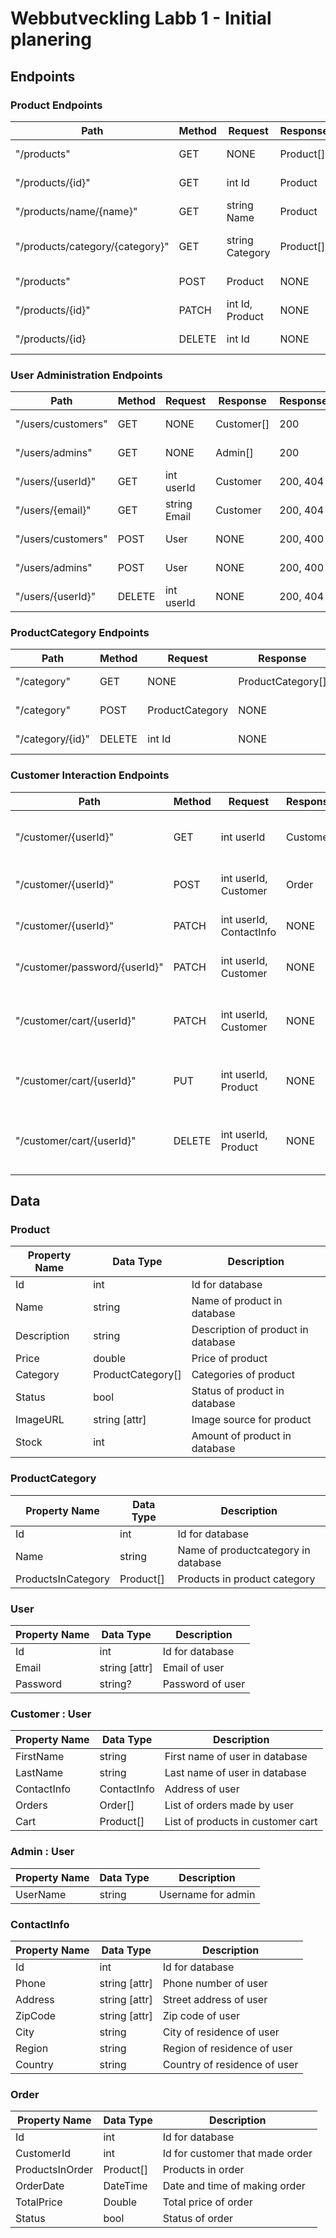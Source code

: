 # Webbutveckling Labb 1 - Initial planering

## Endpoints

### Product Endpoints

| Path                   | Method | Request         | Response  | ResponseCodes | Description                  |
| ---------------------- | ------ | --------------- | --------- | ------------- | ---------------------------- |
| "/products"            | GET    | NONE            | Product[] | 200, 404           | Get all products             |
| "/products/{id}"       | GET    | int Id          | Product   | 200, 404      | Get product by id            |
| "/products/name/{name}"     | GET    | string Name     | Product   | 200, 404      | Get product by name          |
| "/products/category/{category}" | GET    | string Category | Product[] | 200, 404      | Get all products in category |
| "/products"            | POST   | Product         | NONE      | 200, 400      | Add new product              |
| "/products/{id}"       | PATCH  | int Id, Product | NONE      | 200, 400      | Update product               |
| "/products/{id}        | DELETE | int Id          | NONE      | 200, 404      | Delete product               |

### User Administration Endpoints

| Path               | Method | Request      | Response   | ResponseCodes | Description       |
| ------------------ | ------ | ------------ | ---------- | ------------- | ----------------- |
| "/users/customers" | GET    | NONE         | Customer[] | 200           | Get all customers |
| "/users/admins"    | GET    | NONE         | Admin[]    | 200           | Get all admins    |
| "/users/{userId}"  | GET    | int userId   | Customer   | 200, 404      | Get user by id    |
| "/users/{email}"   | GET    | string Email | Customer   | 200, 404      | Get user by email |
| "/users/customers" | POST   | User         | NONE       | 200, 400      | Add new customer  |
| "/users/admins"    | POST   | User         | NONE       | 200, 400      | Add new admin     |
| "/users/{userId}"  | DELETE | int userId   | NONE       | 200, 404      | Delete customer   |

### ProductCategory Endpoints

| Path             | Method | Request         | Response          | ResponseCodes | Description        |
| ---------------- | ------ | --------------- | ----------------- | ------------- | ------------------ |
| "/category"      | GET    | NONE            | ProductCategory[] | 200           | Get all categories |
| "/category"      | POST   | ProductCategory | NONE              | 200, 400      | Add new category   |
| "/category/{id}" | DELETE | int Id          | NONE              | 200, 404      | Delete category    |

### Customer Interaction Endpoints

| Path                          | Method | Request                 | Response | ResponseCodes | Description                           |
| ----------------------------- | ------ | ----------------------- | -------- | ------------- | ------------------------------------- |
| "/customer/{userId}"          | GET    | int userId              | Customer | 200, 400      | Get all items from customer cart      |
| "/customer/{userId}"          | POST   | int userId, Customer    | Order    | 200, 400      | Create a customer order               |
| "/customer/{userId}"          | PATCH  | int userId, ContactInfo | NONE     | 200, 404      | Update customer info                  |
| "/customer/password/{userId}" | PATCH  | int userId, Customer    | NONE     | 200, 404      | Update customer password              |
| "/customer/cart/{userId}"     | PATCH  | int userId, Customer    | NONE     | 200, 404      | Clear all products from customer cart |
| "/customer/cart/{userId}"     | PUT    | int userId, Product     | NONE     | 200, 404      | Add product to customer cart          |
| "/customer/cart/{userId}"     | DELETE | int userId, Product     | NONE     | 200, 404      | Remove product from customer cart     |

## Data

### Product

| Property Name | Data Type         | Description                        |
| ------------- | ----------------- | ---------------------------------- |
| Id            | int | Id for database                    |
| Name          | string            | Name of product in database        |
| Description   | string            | Description of product in database |
| Price         | double            | Price of product                   |
| Category      | ProductCategory[] | Categories of product              |
| Status        | bool              | Status of product in database      |
| ImageURL      | string [attr]     | Image source for product           |
| Stock        | int               | Amount of product in database      |

### ProductCategory

| Property Name      | Data Type         | Description                         |
| ------------------ | ----------------- | ----------------------------------- |
| Id                 | int | Id for database                     |
| Name               | string            | Name of productcategory in database |
| ProductsInCategory | Product[]         | Products in product category        |

### User

| Property Name | Data Type         | Description      |
| ------------- | ----------------- | ---------------- |
| Id            | int | Id for database  |
| Email         | string [attr]     | Email of user    |
| Password      | string?           | Password of user |

### Customer : User

| Property Name | Data Type   | Description                       |
| ------------- | ----------- | --------------------------------- |
| FirstName     | string      | First name of user in database    |
| LastName      | string      | Last name of user in database     |
| ContactInfo   | ContactInfo | Address of user                   |
| Orders        | Order[]     | List of orders made by user       |
| Cart          | Product[]   | List of products in customer cart |

### Admin : User

| Property Name | Data Type | Description        |
| ------------- | --------- | ------------------ |
| UserName      | string    | Username for admin |

### ContactInfo

| Property Name | Data Type         | Description                  |
| ------------- | ----------------- | ---------------------------- |
| Id            | int | Id for database              |
| Phone         | string [attr]     | Phone number of user         |
| Address | string [attr]     | Street address of user       |
| ZipCode       | string [attr]     | Zip code of user             |
| City          | string            | City of residence of user    |
| Region        | string            | Region of residence of user    |
| Country       | string            | Country of residence of user |

### Order

| Property Name   | Data Type         | Description                     |
| --------------- | ----------------- | ------------------------------- |
| Id              | int | Id for database                 |
| CustomerId      | int | Id for customer that made order |
| ProductsInOrder | Product[]         | Products in order               |
| OrderDate        | DateTime          | Date and time of making order   |
| TotalPrice       | Double           | Total price of order             |
| Status          | bool            | Status of order                 |
